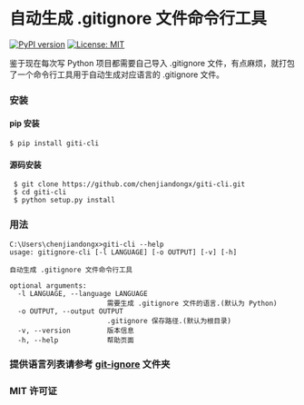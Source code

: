 # 自动生成 .gitignore 文件命令行工具

[![PyPI version](https://badge.fury.io/py/giti-cli.svg)](https://badge.fury.io/py/giti-cli) [![License: MIT](https://img.shields.io/badge/License-MIT-yellow.svg)](https://opensource.org/licenses/MIT)

鉴于现在每次写 Python 项目都需要自己导入 .gitignore 文件，有点麻烦，就打包了一个命令行工具用于自动生成对应语言的 .gitignore 文件。

### 安装
#### pip 安装
```
$ pip install giti-cli
```

#### 源码安装
```
 $ git clone https://github.com/chenjiandongx/giti-cli.git
 $ cd giti-cli
 $ python setup.py install
```


### 用法
```
C:\Users\chenjiandongx>giti-cli --help
usage: gitignore-cli [-l LANGUAGE] [-o OUTPUT] [-v] [-h]

自动生成 .gitignore 文件命令行工具

optional arguments:
  -l LANGUAGE, --language LANGUAGE
                        需要生成 .gitignore 文件的语言.(默认为 Python)
  -o OUTPUT, --output OUTPUT
                        .gitignore 保存路径.(默认为根目录)
  -v, --version         版本信息
  -h, --help            帮助页面
```

### 提供语言列表请参考 [git-ignore]() 文件夹

### MIT 许可证
